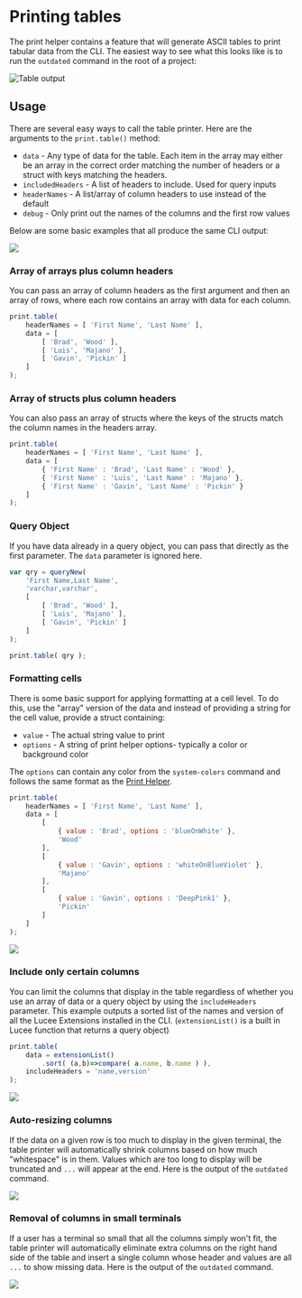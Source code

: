 # Printing tables

The print helper contains a feature that will generate ASCII tables to print tabular data from the CLI. The easiest way to see what this looks like is to run the `outdated` command in the root of a project:

![Table output](<../../.gitbook/assets/image (20).png>)

## Usage

There are several easy ways to call the table printer. Here are the arguments to the `print.table()` method:

* `data` - Any type of data for the table. Each item in the array may either be an array in the correct order matching the number of headers or a struct with keys matching the headers.
* `includedHeaders` - A list of headers to include. Used for query inputs
* `headerNames` - A list/array of column headers to use instead of the default
* `debug` - Only print out the names of the columns and the first row values

Below are some basic examples that all produce the same CLI output:

![](<../../.gitbook/assets/image (5).png>)

### Array of arrays plus column headers

You can pass an array of column headers as the first argument and then an array of rows, where each row contains an array with data for each column.

```javascript
print.table(
	headerNames = [ 'First Name', 'Last Name' ],
	data = [
		[ 'Brad', 'Wood' ],
		[ 'Luis', 'Majano' ],
		[ 'Gavin', 'Pickin' ]
	]
);
```

### Array of structs plus column headers

You can also pass an array of structs where the keys of the structs match the column names in the headers array.

```javascript
print.table(
	headerNames = [ 'First Name', 'Last Name' ],
	data = [
		{ 'First Name' : 'Brad', 'Last Name' : 'Wood' },
		{ 'First Name' : 'Luis', 'Last Name' : 'Majano' },
		{ 'First Name' : 'Gavin', 'Last Name' : 'Pickin' }
	]
);
```

### Query Object

If you have data already in a query object, you can pass that directly as the first parameter. The `data` parameter is ignored here.

```javascript
var qry = queryNew(
	'First Name,Last Name',
	'varchar,varchar',
	[
		[ 'Brad', 'Wood' ],
		[ 'Luis', 'Majano' ],
		[ 'Gavin', 'Pickin' ]
	]		
);

print.table( qry );
```

### Formatting cells

There is some basic support for applying formatting at a cell level. To do this, use the "array" version of the data and instead of providing a string for the cell value, provide a struct containing:

* `value` - The actual string value to print
* `options` - A string of print helper options- typically a color or background color

The `options` can contain any color from the `system-colors` command and follows the same format as the [Print Helper](./).

```javascript
print.table(
	headerNames = [ 'First Name', 'Last Name' ],
	data = [
		[
			{ value : 'Brad', options : 'blueOnWhite' },
			'Wood'
		],
		[
			{ value : 'Gavin', options : 'whiteOnBlueViolet' },
			'Majano'
		],
		[
			{ value : 'Gavin', options : 'DeepPink1' },
			'Pickin'
		]
	]
);
```

![](<../../.gitbook/assets/image (4).png>)

### Include only certain columns

You can limit the columns that display in the table regardless of whether you use an array of data or a query object by using the `includeHeaders` parameter. This example outputs a sorted list of the names and version of all the Lucee Extensions installed in the CLI. (`extensionList()` is a built in Lucee function that returns a query object)

```javascript
print.table(
	data = extensionList()
		.sort( (a,b)=>compare( a.name, b.name ) ),
	includeHeaders = 'name,version'
);
```

![](<../../.gitbook/assets/image (6).png>)

### Auto-resizing columns

If the data on a given row is too much to display in the given terminal, the table printer will automatically shrink columns based on how much "whitespace" is in them. Values which are too long to display will be truncated and `...` will appear at the end. Here is the output of the `outdated` command.

![](<../../.gitbook/assets/image (11).png>)

### Removal of columns in small terminals

If a user has a terminal so small that all the columns simply won't fit, the table printer will automatically eliminate extra columns on the right hand side of the table and insert a single column whose header and values are all `...` to show missing data. Here is the output of the `outdated` command.

![](<../../.gitbook/assets/image (17).png>)
